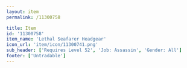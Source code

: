 ```yaml
---
layout: item
permalink: /11300758

title: Item
id: '11300758'
item_name: 'Lethal Seafarer Headgear'
icon_url: 'item/icon/11300741.png'
sub_header: ['Requires Level 52', 'Job: Assassin', 'Gender: All']
footer: ['Untradable']
---
```

